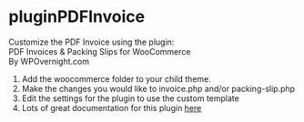 # pluginPDFInvoice
Customize the PDF Invoice using the plugin:<br>
PDF Invoices &amp; Packing Slips for WooCommerce<br>
By WPOvernight.com

<ol>
  <li>Add the woocommerce folder to your child theme.</li>
  <li>Make the changes you would like to invoice.php and/or packing-slip.php</li>
  <li>Edit the settings for the plugin to use the custom template</li>
  <li>Lots of great documentation for this plugin <a href='https://docs.wpovernight.com/topic/woocommerce-pdf-invoices-packing-slips/' target='_blank'>here</a></li>
</ol>

